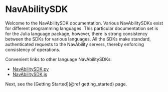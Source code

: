 # NavAbilitySDK

Welcome to the NavAbilitySDK documentation.  Various NavAbilitySDKs exist for different programming languages.  This particular documentation set is for the Julia language package, however, there is strong consistency between the SDKs for various languages.  All the SDKs make standard, authenticated requests to the NavAbility servers, thereby enforcing consistency of operations.

Convenient links to other language NavAbilitySDKs:
- [NavAbilitySDK.py](https://github.com/NavAbility/NavAbilitySDK.py)
- [NavAbilitySDK.js](https://github.com/NavAbility/NavAbilitySDK.js)

Next, see the [Getting Started](@ref getting_started) page.